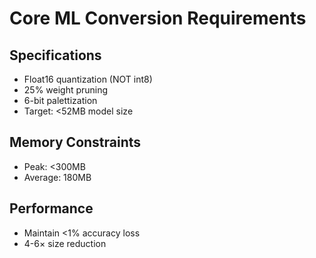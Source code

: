 # Core ML Conversion Requirements

## Specifications
- Float16 quantization (NOT int8)
- 25% weight pruning
- 6-bit palettization
- Target: <52MB model size

## Memory Constraints
- Peak: <300MB
- Average: 180MB

## Performance
- Maintain <1% accuracy loss
- 4-6× size reduction
